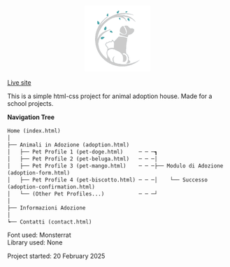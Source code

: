 ﻿<p align="center">
  <img src="Resources/logo-white.png" width="150" alt="Logo">
</p>


<a href='https://zompecuori.netlify.app/'>Live site</a> <br/>

This is a simple html-css project for animal adoption house. Made for a school projects.

**Navigation Tree**
```
Home (index.html)  
│  
├── Animali in Adozione (adoption.html)  
│   ├── Pet Profile 1 (pet-doge.html)     ─ ─ ─┓   
│   ├── Pet Profile 2 (pet-beluga.html)   ─ ─ ─│  
│   ├── Pet Profile 3 (pet-mango.html)    ─ ─ ─├── Modulo di Adozione (adoption-form.html)           
│   ├── Pet Profile 4 (pet-biscotto.html) ─ ─ ─│    └── Successo (adoption-confirmation.html)  
│   └── (Other Pet Profiles...)           ─ ─ ─┘  
│  
├── Informazioni Adozione  
│  
┕── Contatti (contact.html)  
```
Font used: Monsterrat  
Library used: None

Project started: 20 February 2025

